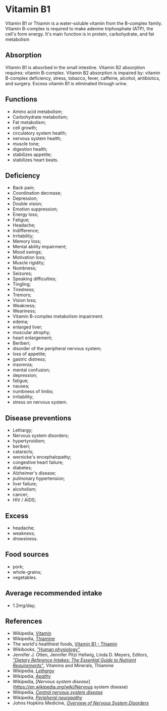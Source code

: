# Vitamin B1

Vitamin B1 or Thiamin is a water-soluble vitamin from the B-complex family. Vitamin B-complex is required to make adenine triphosphate (ATP), the cell's form energy. It's main function is in protein, carbohydrate, and fat metabolism

## Absorption
Vitamin B1 is absorbed in the small intestine.
Vitamin B2 absorption requires: vitamin B-complex.
Vitamin B2 absorption is impaired by: vitamin B-complex deficiency, stress, tobacco, fever, caffeine, alcohol, antibiotics, and surgery.
Excess vitamin B1 is eliminated through urine.

## Functions
- Amino acid metabolism;
- Carbohydrate metabolism;
- Fat metabolism;
- cell growth;
- circulatory system health;
- nervous system health;
- muscle tone;
- digestion health;
- stabilizes appetite;
- stabilizes heart beats.

## Deficiency
- Back pain;
- Coordination decrease;
- Depression;
- Double vision;
- Emotion suppression;
- Energy loss;
- Fatigue;
- Headache;
- Indifference;
- Irritability;
- Memory loss;
- Mental ability impairment;
- Mood swings;
- Motivation loss;
- Muscle rigidity;
- Numbness;
- Seizures;
- Speaking difficulties;
- Tingling;
- Tiredness;
- Tremors;
- Vision loss;
- Weakness;
- Weariness;
- Vitamin B-complex metabolism impairment.
- edema;
- enlarged liver;
- muscular atrophy;
- heart enlargement;
- Beriberi;
- disorder of the peripheral nervous system;
- loss of appetite;
- gastric distress;
- insomnia;
- mental confusion;
- depression;
- fatigue;
- nausea;
- numbness of limbs;
- irritability;
- stress on nervous system.

## Disease preventions
- Lethargy;
- Nervous system disorders;
- hypertyroidism;
- beriberi;
- cataracts;
- wernicke's encephalopathy;
- congestive heart failure;
- diabetes;
- Alzheimer's disease;
- pulmonary hypertension;
- liver failure;
- alcoholism;
- cancer;
- HIV / AIDS;

## Excess
- headache;
- weakness;
- drowsiness.

## Food sources
- pork;
- whole-grains;
- vegetables.

## Average recommended intake
- 1.2mg/day;

## References
- Wikipedia, [Vitamin](https://en.wikipedia.org/wiki/Vitamin)
- Wikipedia, [Thiamine](https://en.wikipedia.org/wiki/Thiamine)
- The world's healthiest foods, [Vitamin B1 - Thiamin](http://www.whfoods.com/genpage.php?tname=nutrient&dbid=100)
- Wikibooks, ["Human physiology"](https://en.Wikibooks.org/wiki/Human_Physiology/Nutrition#Vitamins)
- Jennifer J. Otten, Jennifer Pitzi Hellwig, Linda D. Meyers, Editors, [_"Dietary Reference Intakes: The Essential Guide to Nutrient Requirements"_](https://www.amazon.com/Dietary-Reference-Intakes-Essential-Requirements/dp/0309157420), Vitamins and Minerals, Thiamine
- Wikipedia, [_Lethargy_](https://en.wikipedia.org/wiki/Lethargy)
- Wikipedia, [_Apathy_](https://en.wikipedia.org/wiki/Apathy)
- Wikipedia, [_Nervous system disease_](https://en.wikipedia.org/wiki/Nervous system disease)
- Wikipedia, [_Central nervous system disease_](https://en.wikipedia.org/wiki/Central_nervous_system_disease)
- Wikipedia, [_Peripheral neuropathy_](https://en.wikipedia.org/wiki/Peripheral_neuropathy)
- Johns Hopkins Medicine, [_Overview of Nervous System Disorders_](http://www.hopkinsmedicine.org/healthlibrary/conditions/nervous_system_disorders/overview_of_nervous_system_disorders_85,P00799/)